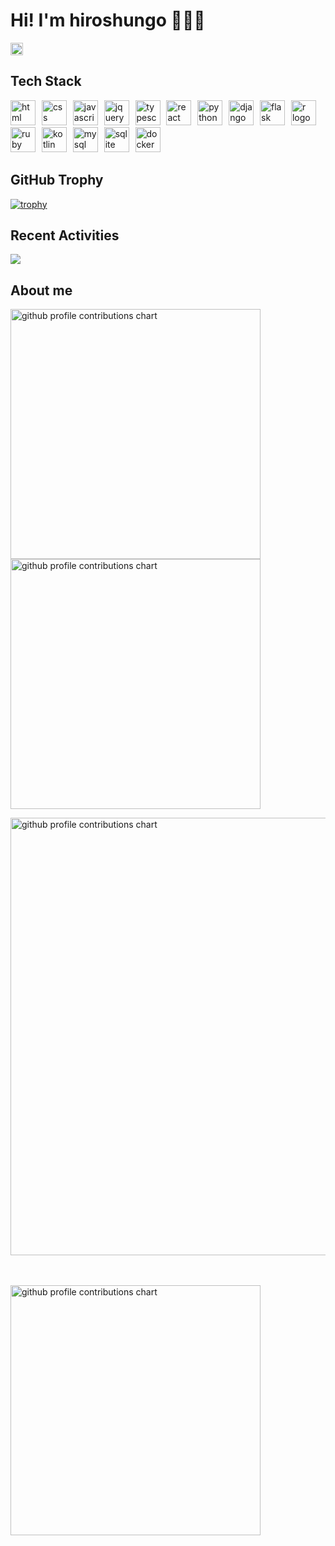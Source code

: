 
# Hi! I'm hiroshungo 👋👋👋 
<a href="http://x.com/vhu3jmg6owihh5s?s=21"><img height="20" src="https://img.shields.io/twitter/follow/shungo?style=flat&logo=x" /></a>



## Tech Stack


<div align="left">
  <img src="https://skillicons.dev/icons?i=html" height="40" alt="html logo"  />
  <img width="2" />
  <img src="https://skillicons.dev/icons?i=css" height="40" alt="css logo"  />
  <img width="2" />
  <img src="https://skillicons.dev/icons?i=js" height="40" alt="javascript logo"  />
  <img width="2" />
  <img src="https://skillicons.dev/icons?i=jquery" height="40" alt="jquery logo"  />
  <img width="2" />
  <img src="https://skillicons.dev/icons?i=ts" height="40" alt="typescript logo"  />
  <img width="2" />
  <img src="https://skillicons.dev/icons?i=react" height="40" alt="react logo"  />
  <img width="2" />
  <img src="https://skillicons.dev/icons?i=py" height="40" alt="python logo"  />
  <img width="2" />
  <img src="https://skillicons.dev/icons?i=django" height="40" alt="django logo"  />
  <img width="2" />
  <img src="https://skillicons.dev/icons?i=flask" height="40" alt="flask logo"  />
  <img width="2" />
  <img src="https://skillicons.dev/icons?i=r" height="40" alt="r logo"  />
  <img width="2" />
  <img src="https://skillicons.dev/icons?i=ruby" height="40" alt="ruby logo"  />
  <img width="2" />
  <img src="https://skillicons.dev/icons?i=kotlin" height="40" alt="kotlin logo"  />
  <img width="2" />
  <img src="https://skillicons.dev/icons?i=mysql" height="40" alt="mysql logo"  />
  <img width="2" />
  <img src="https://skillicons.dev/icons?i=sqlite" height="40" alt="sqlite logo"  />
  <img width="2" />
  <img src="https://skillicons.dev/icons?i=docker" height="40" alt="docker logo"  />
  <img width="2" />
</div>


## GitHub Trophy


[![trophy](https://github-profile-trophy.vercel.app/?username=hiroshungo&theme=onedark)](https://github.com/hiroshungo/github-profile-trophy)


## Recent Activities


[![](https://github-readme-activity-graph.vercel.app/graph?username=hiroshungo&theme=github-dark-dimmed&custom_title=Contribution%20Graph%20in%20the%20last%2031%20days&hide_border=true)](https://github.com/Ashutosh00710/github-readme-activity-graph)


## About me


<p align="left">
  <picture>
        <source media="(prefers-color-scheme: dark)"  srcset="output/metrics.base.svg" width="400" />
	<source media="(prefers-color-scheme: light)" srcset="output/metrics.base.svg" width="400" />
	<img alt="github profile contributions chart"    src="https://raw.githubusercontent.com/hiroshungo/hiroshungo/output-3d-contrib/day.svg" />
  </picture>
  <picture>
   	<source media="(prefers-color-scheme: dark)"  srcset="output/details.svg" width="400" />
	<source media="(prefers-color-scheme: light)" srcset="output/details.svg" width="400" />
	<img alt="github profile contributions chart"    src="https://raw.githubusercontent.com/hiroshungo/hiroshungo/output-3d-contrib/day.svg" />
  </picture>
</p>

<p align="left" >
	<picture>
	  <source media="(prefers-color-scheme: dark)"  srcset="profile-3d-contrib/profile-night-rainbow.svg" width="700" />
	  <source media="(prefers-color-scheme: light)" srcset="profile-3d-contrib/profile-season-animate.svg" width="700" />
	  <img alt="github profile contributions chart"    src="https://raw.githubusercontent.com/hiroshungo/hiroshungo/output-3d-contrib/day.svg" />
	</picture>
</p>　

<p align="left">
<picture>
  <source media="(prefers-color-scheme: light)"  srcset="output/metrics.plugin.achievements.compact.svg" width="400" />
  <source media="(prefers-color-scheme: dark)"  srcset="output/metrics.plugin.achievements.compact.svg" width="400" />
 <img alt="github profile contributions chart"    src="https://raw.githubusercontent.com/hiroshungo/hiroshungo/output-3d-contrib/day.svg" />
</picture>

